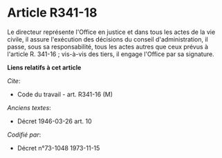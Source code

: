 # Article R341-18

Le directeur représente l'Office en justice et dans tous les actes de la vie civile, il assure l'exécution des décisions du
conseil d'administration, il passe, sous sa responsabilité, tous les actes autres que ceux prévus à l'article R. 341-16 ;
vis-à-vis des tiers, il engage l'Office par sa signature.

**Liens relatifs à cet article**

_Cite_:

  - Code du travail - art. R341-16 (M)

_Anciens textes_:

  - Décret  1946-03-26 art. 10

_Codifié par_:

  - Décret n°73-1048 1973-11-15
